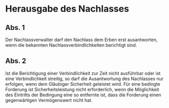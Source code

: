 # Herausgabe des Nachlasses



## Abs. 1

 Der Nachlassverwalter darf den Nachlass dem Erben erst ausantworten, wenn die bekannten Nachlassverbindlichkeiten berichtigt sind.

## Abs. 2

 Ist die Berichtigung einer Verbindlichkeit zur Zeit nicht ausführbar oder ist eine Verbindlichkeit streitig, so darf die Ausantwortung des Nachlasses nur erfolgen, wenn dem Gläubiger Sicherheit geleistet wird. Für eine bedingte Forderung ist Sicherheitsleistung nicht erforderlich, wenn die Möglichkeit des Eintritts der Bedingung eine so entfernte ist, dass die Forderung einen gegenwärtigen Vermögenswert nicht hat. 

